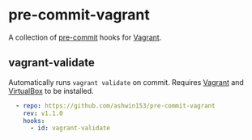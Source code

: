 # pre-commit-vagrant
A collection of [pre-commit] hooks for [Vagrant].

## vagrant-validate

Automatically runs `vagrant validate` on commit. Requires [Vagrant] and [VirtualBox] to be installed.

```yaml
  - repo: https://github.com/ashwin153/pre-commit-vagrant
    rev: v1.1.0
    hooks:
      - id: vagrant-validate
```

[pre-commit]:
  https://pre-commit.com/
[Vagrant]:
  https://www.vagrantup.com
[VirtualBox]:
  https://www.virtualbox.org
